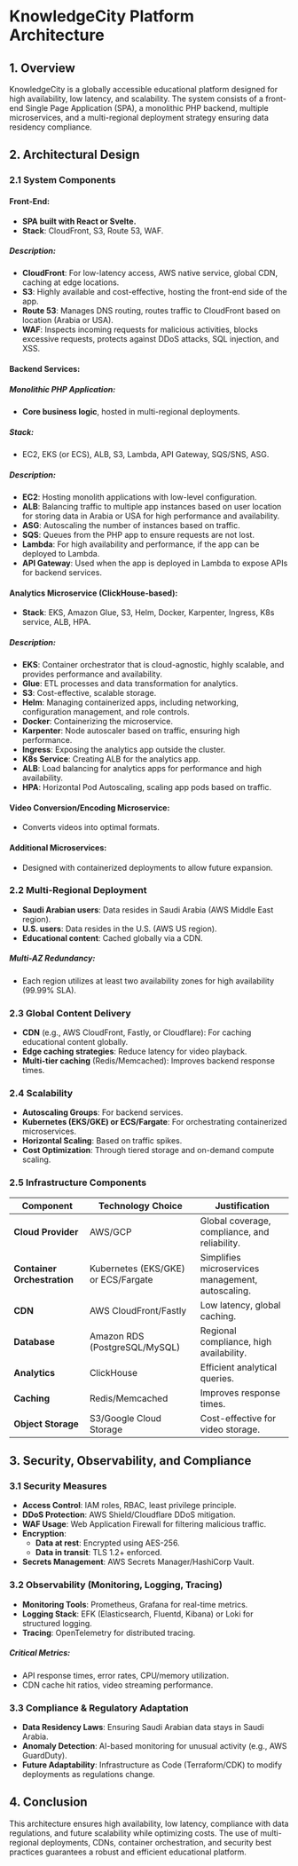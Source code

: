 # KnowledgeCity Platform Architecture

## 1. Overview

KnowledgeCity is a globally accessible educational platform designed for high availability, low latency, and scalability. The system consists of a front-end Single Page Application (SPA), a monolithic PHP backend, multiple microservices, and a multi-regional deployment strategy ensuring data residency compliance.

## 2. Architectural Design

### 2.1 System Components

#### Front-End:
- **SPA built with React or Svelte.**
- **Stack**: CloudFront, S3, Route 53, WAF.

##### Description:
- **CloudFront**: For low-latency access, AWS native service, global CDN, caching at edge locations.
- **S3**: Highly available and cost-effective, hosting the front-end side of the app.
- **Route 53**: Manages DNS routing, routes traffic to CloudFront based on location (Arabia or USA).
- **WAF**: Inspects incoming requests for malicious activities, blocks excessive requests, protects against DDoS attacks, SQL injection, and XSS.

#### Backend Services:

##### Monolithic PHP Application:
- **Core business logic**, hosted in multi-regional deployments.

##### Stack: 
- EC2, EKS (or ECS), ALB, S3, Lambda, API Gateway, SQS/SNS, ASG.

##### Description:
- **EC2**: Hosting monolith applications with low-level configuration.
- **ALB**: Balancing traffic to multiple app instances based on user location for storing data in Arabia or USA for high performance and availability.
- **ASG**: Autoscaling the number of instances based on traffic.
- **SQS**: Queues from the PHP app to ensure requests are not lost.
- **Lambda**: For high availability and performance, if the app can be deployed to Lambda.
- **API Gateway**: Used when the app is deployed in Lambda to expose APIs for backend services.

#### Analytics Microservice (ClickHouse-based):
- **Stack**: EKS, Amazon Glue, S3, Helm, Docker, Karpenter, Ingress, K8s service, ALB, HPA.

##### Description:
- **EKS**: Container orchestrator that is cloud-agnostic, highly scalable, and provides performance and availability.
- **Glue**: ETL processes and data transformation for analytics.
- **S3**: Cost-effective, scalable storage.
- **Helm**: Managing containerized apps, including networking, configuration management, and role controls.
- **Docker**: Containerizing the microservice.
- **Karpenter**: Node autoscaler based on traffic, ensuring high performance.
- **Ingress**: Exposing the analytics app outside the cluster.
- **K8s Service**: Creating ALB for the analytics app.
- **ALB**: Load balancing for analytics apps for performance and high availability.
- **HPA**: Horizontal Pod Autoscaling, scaling app pods based on traffic.

#### Video Conversion/Encoding Microservice:
- Converts videos into optimal formats.

#### Additional Microservices:
- Designed with containerized deployments to allow future expansion.

### 2.2 Multi-Regional Deployment

- **Saudi Arabian users**: Data resides in Saudi Arabia (AWS Middle East region).
- **U.S. users**: Data resides in the U.S. (AWS US region).
- **Educational content**: Cached globally via a CDN.

##### Multi-AZ Redundancy:
- Each region utilizes at least two availability zones for high availability (99.99% SLA).

### 2.3 Global Content Delivery

- **CDN** (e.g., AWS CloudFront, Fastly, or Cloudflare): For caching educational content globally.
- **Edge caching strategies**: Reduce latency for video playback.
- **Multi-tier caching** (Redis/Memcached): Improves backend response times.

### 2.4 Scalability

- **Autoscaling Groups**: For backend services.
- **Kubernetes (EKS/GKE) or ECS/Fargate**: For orchestrating containerized microservices.
- **Horizontal Scaling**: Based on traffic spikes.
- **Cost Optimization**: Through tiered storage and on-demand compute scaling.

### 2.5 Infrastructure Components

| Component               | Technology Choice         | Justification                                                |
|-------------------------|---------------------------|--------------------------------------------------------------|
| **Cloud Provider**       | AWS/GCP                   | Global coverage, compliance, and reliability.                |
| **Container Orchestration** | Kubernetes (EKS/GKE) or ECS/Fargate | Simplifies microservices management, autoscaling.             |
| **CDN**                  | AWS CloudFront/Fastly     | Low latency, global caching.                                 |
| **Database**             | Amazon RDS (PostgreSQL/MySQL) | Regional compliance, high availability.                       |
| **Analytics**            | ClickHouse                | Efficient analytical queries.                                |
| **Caching**              | Redis/Memcached           | Improves response times.                                     |
| **Object Storage**       | S3/Google Cloud Storage   | Cost-effective for video storage.                            |

## 3. Security, Observability, and Compliance

### 3.1 Security Measures

- **Access Control**: IAM roles, RBAC, least privilege principle.
- **DDoS Protection**: AWS Shield/Cloudflare DDoS mitigation.
- **WAF Usage**: Web Application Firewall for filtering malicious traffic.
- **Encryption**:
  - **Data at rest**: Encrypted using AES-256.
  - **Data in transit**: TLS 1.2+ enforced.
- **Secrets Management**: AWS Secrets Manager/HashiCorp Vault.

### 3.2 Observability (Monitoring, Logging, Tracing)

- **Monitoring Tools**: Prometheus, Grafana for real-time metrics.
- **Logging Stack**: EFK (Elasticsearch, Fluentd, Kibana) or Loki for structured logging.
- **Tracing**: OpenTelemetry for distributed tracing.

##### Critical Metrics:
- API response times, error rates, CPU/memory utilization.
- CDN cache hit ratios, video streaming performance.

### 3.3 Compliance & Regulatory Adaptation

- **Data Residency Laws**: Ensuring Saudi Arabian data stays in Saudi Arabia.
- **Anomaly Detection**: AI-based monitoring for unusual activity (e.g., AWS GuardDuty).
- **Future Adaptability**: Infrastructure as Code (Terraform/CDK) to modify deployments as regulations change.

## 4. Conclusion

This architecture ensures high availability, low latency, compliance with data regulations, and future scalability while optimizing costs. The use of multi-regional deployments, CDNs, container orchestration, and security best practices guarantees a robust and efficient educational platform.
